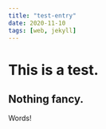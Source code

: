 ```yaml
---
title: "test-entry"
date: 2020-11-10
tags: [web, jekyll]
---
```


# This is a test. 

## Nothing fancy.

Words!
